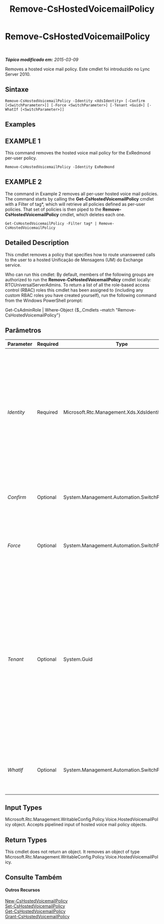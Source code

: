 ﻿---
title: Remove-CsHostedVoicemailPolicy
TOCTitle: Remove-CsHostedVoicemailPolicy
ms:assetid: 13968bbe-1403-46de-b02a-ed61e712d1b3
ms:mtpsurl: https://technet.microsoft.com/pt-br/library/Gg398211(v=OCS.15)
ms:contentKeyID: 49305957
ms.date: 05/19/2016
mtps_version: v=OCS.15
ms.translationtype: HT
---

# Remove-CsHostedVoicemailPolicy

 

_**Tópico modificado em:** 2015-03-09_

Removes a hosted voice mail policy. Este cmdlet foi introduzido no Lync Server 2010.

## Sintaxe

    Remove-CsHostedVoicemailPolicy -Identity <XdsIdentity> [-Confirm [<SwitchParameter>]] [-Force <SwitchParameter>] [-Tenant <Guid>] [-WhatIf [<SwitchParameter>]]

## Examples

## EXAMPLE 1

This command removes the hosted voice mail policy for the ExRedmond per-user policy.

    Remove-CsHostedVoicemailPolicy -Identity ExRedmond

## EXAMPLE 2

The command in Example 2 removes all per-user hosted voice mail policies. The command starts by calling the **Get-CsHostedVoicemailPolicy** cmdlet with a Filter of tag\*, which will retrieve all policies defined as per-user policies. That set of policies is then piped to the **Remove-CsHostedVoicemailPolicy** cmdlet, which deletes each one.

    Get-CsHostedVoicemailPolicy -Filter tag* | Remove-CsHostedVoicemailPolicy

## Detailed Description

This cmdlet removes a policy that specifies how to route unanswered calls to the user to a hosted Unificação de Mensagens (UM) do Exchange service.

Who can run this cmdlet: By default, members of the following groups are authorized to run the **Remove-CsHostedVoicemailPolicy** cmdlet locally: RTCUniversalServerAdmins. To return a list of all the role-based access control (RBAC) roles this cmdlet has been assigned to (including any custom RBAC roles you have created yourself), run the following command from the Windows PowerShell prompt:

Get-CsAdminRole | Where-Object {$\_.Cmdlets –match "Remove-CsHostedVoicemailPolicy"}

## Parâmetros


<table>
<colgroup>
<col style="width: 25%" />
<col style="width: 25%" />
<col style="width: 25%" />
<col style="width: 25%" />
</colgroup>
<thead>
<tr class="header">
<th>Parameter</th>
<th>Required</th>
<th>Type</th>
<th>Description</th>
</tr>
</thead>
<tbody>
<tr class="odd">
<td><p><em>Identity</em></p></td>
<td><p>Required</p></td>
<td><p>Microsoft.Rtc.Management.Xds.XdsIdentity</p></td>
<td><p>A unique identifier for the hosted voice mail policy that you want to remove. This identifier includes the scope (in the case of global), the scope and site (for a site policy, such as site:Redmond), or the policy name (for a per-user policy, such as HVUserPolicy).</p></td>
</tr>
<tr class="even">
<td><p><em>Confirm</em></p></td>
<td><p>Optional</p></td>
<td><p>System.Management.Automation.SwitchParameter</p></td>
<td><p>Solicita confirmação antes da execução do comando.</p></td>
</tr>
<tr class="odd">
<td><p><em>Force</em></p></td>
<td><p>Optional</p></td>
<td><p>System.Management.Automation.SwitchParameter</p></td>
<td><p>Suppresses any confirmation prompts that would otherwise be displayed before making changes.</p></td>
</tr>
<tr class="even">
<td><p><em>Tenant</em></p></td>
<td><p>Optional</p></td>
<td><p>System.Guid</p></td>
<td><p>Globally unique identifier (GUID) of the Skype for Business Online tenant account for the hosted voicemail policy being deleted. For example:</p>
<p>–Tenant &quot;38aad667-af54-4397-aaa7-e94c79ec2308&quot;</p>
<p>You can return the tenant ID for each of your tenants by running this command:</p>
<p>Get-CsTenant | Select-Object DisplayName, TenantID</p></td>
</tr>
<tr class="odd">
<td><p><em>WhatIf</em></p></td>
<td><p>Optional</p></td>
<td><p>System.Management.Automation.SwitchParameter</p></td>
<td><p>Descreve o que aconteceria se o comando fosse executado sem ser executado de fato.</p></td>
</tr>
</tbody>
</table>


## Input Types

Microsoft.Rtc.Management.WritableConfig.Policy.Voice.HostedVoicemailPolicy object. Accepts pipelined input of hosted voice mail policy objects.

## Return Types

This cmdlet does not return an object. It removes an object of type Microsoft.Rtc.Management.WritableConfig.Policy.Voice.HostedVoicemailPolicy.

## Consulte Também

#### Outros Recursos

[New-CsHostedVoicemailPolicy](new-cshostedvoicemailpolicy.md)  
[Set-CsHostedVoicemailPolicy](set-cshostedvoicemailpolicy.md)  
[Get-CsHostedVoicemailPolicy](get-cshostedvoicemailpolicy.md)  
[Grant-CsHostedVoicemailPolicy](grant-cshostedvoicemailpolicy.md)

